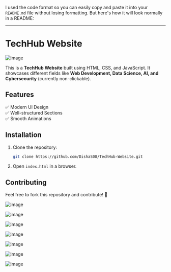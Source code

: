 I used the code format so you can easily copy and paste it into your `README.md` file without losing formatting. But here's how it will look normally in a README:  

---

# TechHub Website  

![image](https://github.com/user-attachments/assets/36842674-8e64-44d5-80e9-31cf28140a86)

This is a **TechHub Website** built using HTML, CSS, and JavaScript. It showcases different fields like **Web Development, Data Science, AI, and Cybersecurity** (currently non-clickable).  

## Features  
✅ Modern UI Design  
✅ Well-structured Sections  
✅ Smooth Animations  

## Installation  
1. Clone the repository:  
   ```bash
   git clone https://github.com/DishaS08/TechHub-Website.git
   ```
2. Open `index.html` in a browser.  

## Contributing  
Feel free to fork this repository and contribute! 🚀  


![image](https://github.com/user-attachments/assets/cc8cab17-80d7-48ad-ab87-d064e8c6ebaf)

![image](https://github.com/user-attachments/assets/bfb222ee-facd-40d0-82dd-fd41d2c75121)

![image](https://github.com/user-attachments/assets/42a7e9c8-a0ef-44e5-9b87-25df0bc4826c)

![image](https://github.com/user-attachments/assets/aef1ada0-21c4-4abb-a25e-8171490588d6)

![image](https://github.com/user-attachments/assets/3835157f-9ef0-49ee-9559-10f0b7955458)

![image](https://github.com/user-attachments/assets/6dcafabb-be55-455a-bc00-27ac8c7352bb)

![image](https://github.com/user-attachments/assets/412fea9b-a76a-4290-9f6f-8d8e727b7c1d)
